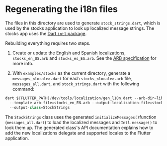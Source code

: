 # Regenerating the i18n files

The files in this directory are used to generate `stock_strings.dart`, which
is used by the stocks application to look up localized message strings. The
stocks app uses the [Dart `intl` package](https://github.com/dart-lang/intl).

Rebuilding everything requires two steps.

1. Create or update the English and Spanish localizations, `stocks_en_US.arb`
and `stocks_es_ES.arb`. See the [ARB specification](https://github.com/google/app-resource-bundle/wiki/ApplicationResourceBundleSpecification)
for more info.

2. With `examples/stocks` as the current directory, generate a
`messages_<locale>.dart` for each `stocks_<locale>.arb` file,
`messages_all.dart`, and `stock_strings.dart` with the following command:

```dart
dart ${FLUTTER_PATH}/dev/tools/localization/gen_l10n.dart --arb-dir=lib/i18n
  --template-arb-file=stocks_en_EN.arb --output-localization-file=stock_strings.dart
  --output-class=StockStrings
```

The `StockStrings` class uses the generated `initializeMessages()`function
(`messages_all.dart`) to load the localized messages and `Intl.message()`
to look them up. The generated class's API documentation explains how to add
the new localizations delegate and supported locales to the Flutter application.
